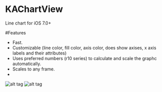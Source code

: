 KAChartView
===========

Line chart for iOS 7.0+

#Features
- Fast.
- Customizable (line color, fill color, axis color, does show axises, x axis labels and their attributes)
- Uses preferred numbers (r10 series) to calculate and scale the graphc automatically.
- Scales to any frame.
- 


![alt tag](https://raw.github.com/Pearapps/KAChartView/master/chart1.png)
![alt tag](https://raw.github.com/Pearapps/KAChartView/master/chart.png)

